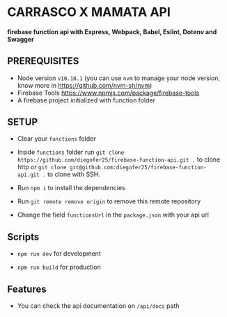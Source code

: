 # CARRASCO X MAMATA API
#### firebase function api with Express, Webpack, Babel, Eslint, Dotenv and Swagger

## PREREQUISITES
- Node version `v10.18.1` (you can use `nvm` to manage your node version, know more in https://github.com/nvm-sh/nvm)
- Firebase Tools https://www.npmjs.com/package/firebase-tools
- A firebase project initialized with function folder

## SETUP
- Clear your `functions` folder

- Inside `functions` folder run `git clone https://github.com/diegofer25/firebase-function-api.git .` to clone http or `git clone git@github.com:diegofer25/firebase-function-api.git .` to clone with SSH.

- Run `npm i` to install the dependencies

- Run `git remote remove origin` to remove this remote repository

- Change the field `functionsUrl` in the `package.json` with your api url

## Scripts
- `npm run dev` for development

- `npm run build` for production

## Features

- You can check the api documentation on `/api/docs` path

